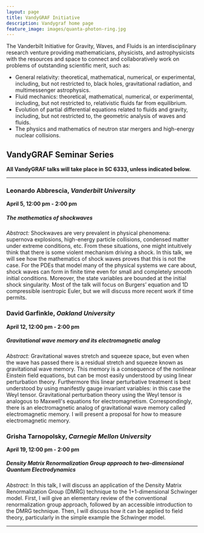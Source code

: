 ```yaml
---
layout: page
title: VandyGRAF Initiative 
description: Vandygraf home page 
feature_image: images/quanta-photon-ring.jpg
---
```


 The Vanderbilt Initiative  for Gravity, Waves, and Fluids is an interdisciplinary research venture  providing mathematicians, physicists, and astrophysicists with the resources and space to connect and collaboratively work on problems of outstanding scientific merit, such as:

+ General relativity: theoretical, mathematical, numerical, or experimental, including, but not restricted to, black holes, gravitational radiation, and multimessenger astrophysics.
+ Fluid mechanics: theoretical, mathematical, numerical, or experimental, including, but not restricted to, relativistic fluids far from equilibrium.
+ Evolution of partial differential equations related to fluids and gravity, including, but not restricted to, the geometric analysis of waves and fluids.
+ The physics and mathematics of neutron star mergers and high-energy nuclear collisions.

## VandyGRAF Seminar Series

**All VandyGRAF talks will take place in SC 6333, unless indicated below.**

<hr>

### Leonardo Abbrescia, *Vanderbilt University*
**April 5, 12:00 pm - 2:00 pm**
##### The mathematics of shockwaves
*Abstract:* Shockwaves are very prevalent in physical phenomena: supernova explosions, high-energy particle collisions, condensed matter under extreme conditions, etc. From these situations, one might intuitively think that there is some violent mechanism driving a shock. In this talk, we will see how the mathematics of shock waves proves that this is not the case. For the PDEs that model many of the physical systems we care about, shock waves can form in finite time even for small and completely smooth initial conditions. Moreover, the state variables are bounded at the initial shock singularity. Most of the talk will focus on Burgers’ equation and 1D compressible isentropic Euler, but we will discuss more recent work if time permits.

### David Garfinkle, *Oakland University*
**April 12, 12:00 pm - 2:00 pm**
##### Gravitational wave memory and its electromagnetic analog
*Abstract:* Gravitational waves stretch and squeeze space, but even when the wave has passed there is a residual stretch and squeeze known as gravitational wave memory.  This memory is a consequence of the nonlinear Einstein field equations, but can be most easily understood by using linear perturbation theory.  Furthermore this linear perturbative treatment is best understood by using manifestly gauge invariant variables: in this case the Weyl tensor.  Gravitational perturbation theory using the Weyl tensor is analogous to Maxwell's equations for electromagnetism.  Correspondingly, there is an electromagnetic analog of gravitational wave memory called electromagnetic memory. I will present a proposal for how to measure electromagnetic memory.

### Grisha Tarnopolsky, *Carnegie Mellon University*
**April 19, 12:00 pm - 2:00 pm**
##### Density Matrix Renormalization Group approach to two-dimensional Quantum Electrodynamics
*Abstract:* In this talk, I will discuss an application of the Density Matrix Renormalization Group (DMRG) technique to the 1+1-dimensional Schwinger model. First, I will give an elementary review of the conventional renormalization group approach, followed by an accessible introduction to the DMRG technique. Then, I will discuss how it can be applied to field theory, particularly in the simple example the Schwinger model.

<hr>

